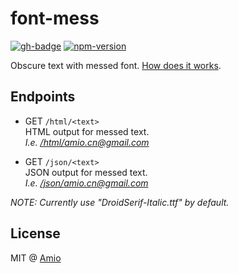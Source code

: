 # font-mess

[![gh-badge][gh-badge]][gh-link] [![npm-version][npm-badge]][npm-link]

Obscure text with messed font. [How does it works][screenshot].

## Endpoints

- GET `/html/<text>`  
  HTML output for messed text.  
  _I.e. [/html/amio.cn@gmail.com](https://mess.now.sh/html/amio.cn@gmail.com)_

- GET `/json/<text>`  
  JSON output for messed text.  
  _I.e. [/json/amio.cn@gmail.com](https://mess.now.sh/json/amio.cn@gmail.com)_

_NOTE: Currently use "DroidSerif-Italic.ttf" by default._

## License

MIT @ [Amio][author]

[screenshot]: https://user-images.githubusercontent.com/215282/28828751-52a0ac50-7697-11e7-861e-4d4ef1e75563.png
[npm-badge]:  https://img.shields.io/npm/v/font-mess.svg?style=flat-square
[npm-link]:   https://www.npmjs.com/package/font-mess
[gh-badge]:   https://img.shields.io/badge/GitHub-amio%2Ffont--mess-blue.svg?style=flat-square
[gh-link]:    https://github.com/amio/font-mess
[author]:     https://github.com/amio
